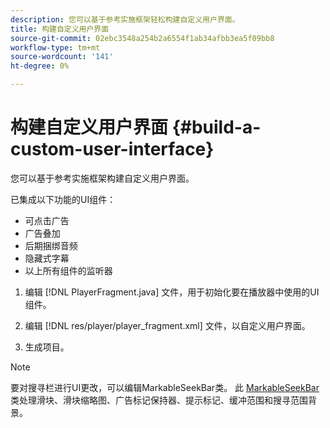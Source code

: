 ```yaml
---
description: 您可以基于参考实施框架轻松构建自定义用户界面。
title: 构建自定义用户界面
source-git-commit: 02ebc3548a254b2a6554f1ab34afbb3ea5f09bb8
workflow-type: tm+mt
source-wordcount: '141'
ht-degree: 0%

---
```


# 构建自定义用户界面 {#build-a-custom-user-interface}

您可以基于参考实施框架构建自定义用户界面。

已集成以下功能的UI组件：

* 可点击广告
* 广告叠加
* 后期捆绑音频
* 隐藏式字幕
* 以上所有组件的监听器

1. 编辑 [!DNL PlayerFragment.java] 文件，用于初始化要在播放器中使用的UI组件。

1. 编辑 [!DNL res/player/player_fragment.xml] 文件，以自定义用户界面。
1. 生成项目。

>[!NOTE]
>
>要对搜寻栏进行UI更改，可以编辑MarkableSeekBar类。 此 [MarkableSeekBar](https://help.adobe.com/en_US/primetime/api/reference_implementation/android/javadoc/com/adobe/primetime/reference/ui/player/MarkableSeekBar.html) 类处理滑块、滑块缩略图、广告标记保持器、提示标记、缓冲范围和搜寻范围背景。
